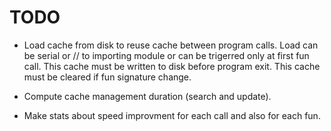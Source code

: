 # TODO

- Load cache from disk to reuse cache between program calls.
  Load can be serial or // to importing module or can be trigerred only at first fun call.
  This cache must be written to disk before program exit.
  This cache must be cleared if fun signature change.

- Compute cache management duration (search and update).

- Make stats about speed improvment for each call and also for each fun.
